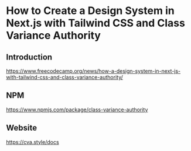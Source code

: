 # How to Create a Design System in Next.js with Tailwind CSS and Class Variance Authority

## Introduction

https://www.freecodecamp.org/news/how-a-design-system-in-next-js-with-tailwind-css-and-class-variance-authority/

## NPM

https://www.npmjs.com/package/class-variance-authority

## Website

https://cva.style/docs
